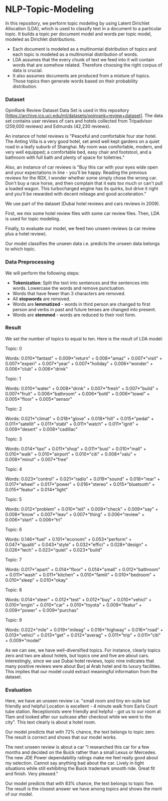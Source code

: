 # NLP-Topic-Modeling

In this repository, we perform topic modeling by using Latent Dirichlet Allocation (LDA), which is used to classify text in a document to a particular topic. 
It builds a topic per document model and words per topic model, modeled as Dirichlet distributions. 

* Each document is modeled as a multinomial distribution of topics and each topic is modeled as a multinomial distribution of words.
* LDA assumes that the every chunk of text we feed into it will contain words that are somehow related. Therefore choosing the right corpus of data is crucial. 
* It also assumes documents are produced from a mixture of topics. Those topics then generate words based on their probability distribution. 

### Dataset
 
OpinRank Review Dataset Data Set is used in this repository [https://archive.ics.uci.edu/ml/datasets/opinrank+review+dataset]. The data set contains user reviews of cars and hotels collected from Tripadvisor (259,000 reviews) and Edmunds (42,230 reviews).

An instance of hotel reviews is "Peaceful and comfortable four star hotel. The Anting Villa is a very good hotel, set amid well kept gardens on a quiet road in a leafy suburb of Shanghai. My room was comfortable, modern, and very well equipped; a comfortable bed, easy chair and footstool, and a bathroom with full bath and plenty of space for toiletries."

Also, an instance of car reviews is "Buy this car with your eyes wide open and your expectations in line - you'll be happy. Reading the previous reviews for the RDX, I wonder whether some simply chose the wrong car. Don't buy a race horse, and then complain that it eats too much or can't pull a loaded wagon. This turbocharged engine has its quirks, but drive it right and you'll be rewarded with decent mileage and good acceleration."

We use part of the dataset (Dubai hotel reviews and cars reviews in 2009).

First, we mix some hotel review files with some car review files. Then, LDA is used for topic modeling.

Finally, to evaluate our model, we feed two unseen reviews (a car review plus a hotel review).

Our model classifies the unseen data i.e. predicts the unseen data belongs to which topic.

### Data Preprocessing 

We will perform the following steps:

* **Tokenization**: Split the text into sentences and the sentences into words. Lowercase the words and remove punctuation.
* Words that have fewer than 3 characters are removed.
* All **stopwords** are removed.
* Words are **lemmatized** - words in third person are changed to first person and verbs in past and future tenses are changed into present.
* Words are **stemmed** - words are reduced to their root form.

### Result

We set the number of topics to equal to ten. Here is the result of LDA model:

Topic: 0 

Words: 0.010*"fantast" + 0.009*"return" + 0.008*"amaz" + 0.007*"visit" + 0.007*"experi" + 0.007*"year" + 0.007*"holiday" + 0.006*"wonder" + 0.006*"club" + 0.006*"drink"


Topic: 1 

Words: 0.010*"water" + 0.008*"drink" + 0.007*"fresh" + 0.007*"build" + 0.007*"fruit" + 0.006*"bathroom" + 0.006*"bottl" + 0.006*"towel" + 0.005*"floor" + 0.005*"sensor"


Topic: 2 

Words: 0.021*"climat" + 0.018*"glove" + 0.018*"hill" + 0.015*"pedal" + 0.011*"satellit" + 0.011*"stabl" + 0.011*"watch" + 0.011*"ignit" + 0.009*"desert" + 0.008*"cadillac"


Topic: 3 

Words: 0.014*"taxi" + 0.011*"shop" + 0.011*"busi" + 0.010*"mall" + 0.010*"walk" + 0.010*"airport" + 0.010*"citi" + 0.008*"valu" + 0.008*"minut" + 0.007*"free"


Topic: 4 

Words: 0.023*"control" + 0.021*"radio" + 0.019*"sound" + 0.018*"rear" + 0.017*"wheel" + 0.017*"power" + 0.016*"stereo" + 0.015*"bluetooth" + 0.015*"featur" + 0.014*"light"


Topic: 5 

Words: 0.012*"problem" + 0.010*"tell" + 0.009*"check" + 0.009*"say" + 0.008*"know" + 0.007*"leav" + 0.007*"thing" + 0.006*"review" + 0.006*"start" + 0.006*"tri"


Topic: 6 

Words: 0.146*"fuel" + 0.101*"economi" + 0.053*"perform" + 0.047*"qualiti" + 0.043*"style" + 0.032*"effici" + 0.028*"design" + 0.026*"tech" + 0.023*"quiet" + 0.023*"build"


Topic: 7 

Words: 0.017*"apart" + 0.014*"floor" + 0.014*"small" + 0.012*"bathroom" + 0.011*"wash" + 0.011*"kitchen" + 0.010*"famili" + 0.010*"bedroom" + 0.010*"sleep" + 0.010*"okay"


Topic: 8 

Words: 0.014*"steer" + 0.012*"test" + 0.012*"buy" + 0.010*"vehicl" + 0.010*"engin" + 0.010*"car" + 0.010*"toyota" + 0.009*"featur" + 0.009*"power" + 0.009*"purchas"


Topic: 9 

Words: 0.022*"mile" + 0.019*"mileag" + 0.016*"highway" + 0.016*"road" + 0.013*"vehicl" + 0.013*"get" + 0.012*"averag" + 0.011*"trip" + 0.011*"citi" + 0.009*"model"

As we can see, we have well-diversified topics. For instance, clearly topics zero and two are about hotels, but topics 
one and five are about cars. Interestingly, since we use Dubai hotel reviews, topic nine indicates that many positive reviews were about Burj al Arab hotel and its luxury facilities. This implies that our model could extract meaningful information from the dataset. 

### Evaluation

Here, we have an unseen review i.e. "small room and tiny en-suite but friendly and helpful Location is excellent - 4 minute walk from Earls Court tube station. Receptionists were friendly and helpful - got us to our room at 11am and looked after our suitcase after checkout while we went to the city". This text clearly is about a hotel room.

Our model predicts that with 72% chance, the text belongs to topic zero. The result is correct and shows that our model works.

The next unseen review is about a car "I researched this car for a few months and decided on the Buick  rather than a small Lexus or Mercedes. The new JDE Power dependability ratings make me feel really good about my selection. Cannot say anything bad about the car. Lively in tight situations while still exhibiting the Buick trademark smooth ride. Great fit and finish. Very pleased."

Our model predicts that with 83% chance, the text belongs to topic five. The result is the closest answer we have among topics and shows the merit of our model.
